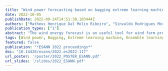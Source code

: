 ```yaml
---
title: "Wind power forecasting based on bagging extreme learning machine ensemble model"
date: 2022-10-05
publishDate: 2022-09-24T14:51:30.103444Z
authors: ["Matheus Henrique Dal Molin Ribeiro", "Sinvaldo Rodrigues Moreno", "**Ramon Gomes da Silva**", "José Henrique Kleinubing Larcher", "Cristiane Canton", "Viviana Cocco Mariani", "Leandro dos Santos Coelho"]
publication_types: ["1"]
abstract: "The wind energy forecast is an useful tool for wind farm production planning, and operation, facilitating decision making in terms of maintenance, electricity market clearing, and load sharing. This study proposes a cooperative ensemble learning model, using time series pre-processing, multi-objective optimization, and artificial intelligence to forecast wind energy generation in two wind farms in Brazil. Multi-objective optimization is employed to combine variational mode decomposition-based components of a model with bootstrap aggregation (bagging) and extreme learning machine models. Forecasting accuracy is evaluated through the root mean squared error, mean absolute error, mean absolute percentage error, and Diebold-Mariano hypothesis test. The empirical results suggest that proposed ensemble learning model achieved better forecasting performance than bootstrap stacking, machine learning, artificial neural networks, and statistical models, with values of approximately 12.76%, 25.25%, 31.91%, and 34.76%, respectively, in terms of root mean squared errors reduction for out-of-sample forecasting."
tags: [Wind power, Bagging, Extreme learning machine, Ensemble learning]
featured: false
publication: "*ESANN 2022 proceedings*"
doi: "10.14428/esann/2022.es2022-117"
url_poster: '/poster/2022_POSTER_ESANN.pdf'
url_slides: '/slides/2022_ESANN.pdf'
---
```


